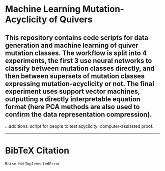 # Machine Learning Mutation-Acyclicity of Quivers    

This repository contains code scripts for data generation and machine learning of quiver mutation classes. The workflow is split into 4 experiments, the first 3 use neural networks to classify between mutation classes directly, and then between supersets of mutation classes expressing mutation-acyclicity or not. The final experiment uses support vector machines, outputting a directly interpretable equation format (here PCA methods are also used to confirm the data representation compression).
------------------------------------------------------------------------

...additions: script for people to test acyclicity; computer-assissted proof.

------------------------------------------------------------------------
# BibTeX Citation
``` 
Raise NotImplementedError
```
